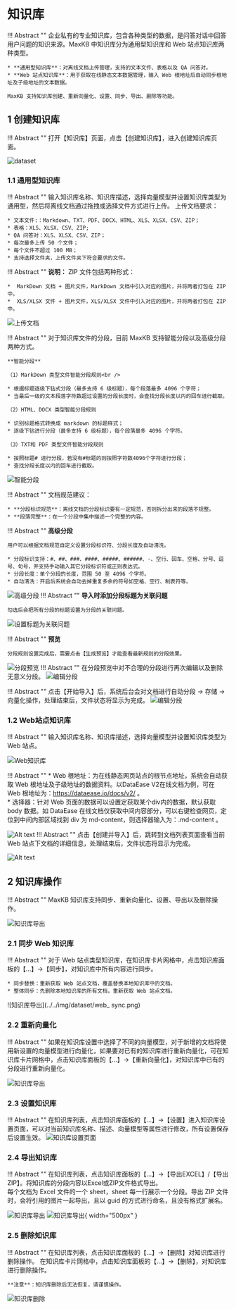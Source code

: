 # 知识库

!!! Abstract ""
    企业私有的专业知识库，包含各种类型的数据，是问答对话中回答用户问题的知识来源。MaxKB 中知识库分为通用型知识库和 Web 站点知识库两种类型。

    * **通用型知识库**：对离线文档上传管理，支持的文本文件、表格以及 QA 问答对。   
    * **Web 站点知识库**：用于获取在线静态文本数据管理，输入 Web 根地址后自动同步根地址及子级地址的文本数据。
    
    MaxKB 支持知识库创建、重新向量化、设置、同步、导出、删除等功能。

## 1 创建知识库

!!! Abstract ""
    打开【知识库】页面，点击【创建知识库】，进入创建知识库页面。
    
![dataset](../../img/dataset/create.jpg)

###  1.1 通用型知识库

!!! Abstract ""
    输入知识库名称、知识库描述，选择向量模型并设置知识库类型为通用型，然后将离线文档通过拖拽或选择文件方式进行上传。
    上传文档要求：

    * 文本文件:：Markdown、TXT、PDF、DOCX、HTML、XLS、XLSX、CSV、ZIP；
    * 表格：XLS、XLSX、CSV、ZIP;
    * QA 问答对：XLS、XLSX、CSV、ZIP；  
    * 每次最多上传 50 个文件；   
    * 每个文件不超过 100 MB；
    * 支持选择文件夹，上传文件夹下符合要求的文件。
        
!!! Abstract ""
    **说明：** ZIP 文件包括两种形式：

    *  MarkDown 文档 + 图片文件，MarkDown 文档中引入对应的图片，并将两者打包在 ZIP 中。
    *  XLS/XLSX 文件 + 图片文件，XLS/XLSX 文件中引入对应的图片，并将两者打包在 ZIP 中。

![上传文档](../../img/dataset/create_offline_dataset.png)

    
!!! Abstract ""
    对于知识库文件的分段，目前 MaxKB 支持智能分段以及高级分段两种方式。

    **智能分段**

    （1）MarkDown 类型文件智能分段规则<br />

    * 根据标题逐级下钻式分段（最多支持 6 级标题），每个段落最多 4096 个字符；   
    * 当最后一级的文本段落字符数超过设置的分段长度时，会查找分段长度以内的回车进行截取。

    （2）HTML、DOCX 类型智能分段规则

    * 识别标题格式转换成 markdown 的标题样式；
    * 逐级下钻进行分段（最多支持 6 级标题），每个段落最多 4096 个字符。

    （3）TXT和 PDF 类型文件智能分段规则

    * 按照标题# 进行分段，若没有#标题的则按照字符数4096个字符进行分段；
    * 查找分段长度以内的回车进行截取。  

![智能分段](<../../img/dataset/automatic_paragraphing.png>)

!!! Abstract ""
    文档规范建议：    

    * **分段标识规范**：离线文档的分段标识要有一定规范，否则拆分出来的段落不规整。   
    * **段落完整**：在一个分段中集中描述一个完整的内容。

!!! Abstract ""
    **高级分段**   

    用户可以根据文档规范自定义设置分段标识符、分段长度及自动清洗。

    * 分段标识支持：#、##、###、####、#####、######、-、空行、回车、空格、分号、逗号、句号，并支持手动输入其它分段标识符或正则表达式。   
    * 分段长度：单个分段的长度，范围 50 至 4096 个字符。   
    * 自动清洗：开启后系统会自动去掉重复多余的符号如空格、空行、制表符等。      

![高级分段](<../../img/dataset/advanced_segmentation.png>)
!!! Abstract ""
    **导入时添加分段标题为关联问题**   

    勾选后会把所有分段的标题设置为分段的关联问题。
![设置标题为关联问题](../../img/dataset/titel_set_question.png)


!!! Abstract ""
    **预览**   

    分段规则设置完成后，需要点击【生成预览】才能查看最新规则的分段效果。
![分段预览](<../../img/dataset/preview_segmentation.png>)
!!! Abstract ""
    在分段预览中对不合理的分段进行再次编辑以及删除无意义分段。
![编辑分段](../../img/dataset/view_edit.png)

   
!!! Abstract ""
    点击【开始导入】后，系统后台会对文档进行自动分段 -> 存储 -> 向量化操作，处理结束后，文件状态将显示为完成。
![编辑分段](../../img/dataset/processing.png)


### 1.2 Web站点知识库

!!! Abstract ""
    输入知识库名称、知识库描述，选择向量模型并设置知识库类型为 Web 站点。

![Web知识库](../../img/dataset/web_dataset.png)

!!! Abstract ""
    * Web 根地址：为在线静态网页站点的根节点地址，系统会自动获取 Web 根地址及子级地址的数据资料。以DataEase V2在线文档为例，可在 Web 根地址为：https://dataease.io/docs/v2/ 。  
    * 选择器：针对 Web 页面的数据可以设置定获取某个div内的数据，默认获取 body 数据。如 DataEase 在线文档仅获取中间内容部分，可以右键检查网页，定位到中间内部区域找到 div 为 md-content，则选择器输入为：.md-content 。

![Alt text](../../img/dataset/DataEase_doc.png)
!!! Abstract ""
    点击【创建并导入】后，跳转到文档列表页面查看当前 Web 站点下文档的详细信息，处理结束后，文件状态将显示为完成。

![Alt text](../../img/dataset/web_doc.png)

## 2 知识库操作

!!! Abstract ""
    MaxKB 知识库支持同步、重新向量化、设置、导出以及删除操作。

![知识库导出](../../img/dataset/dataset_actions.png)

### 2.1 同步 Web 知识库

!!! Abstract ""
    对于 Web 站点类型知识库，在知识库卡片网格中，点击知识库面板的【…】->【同步】，对知识库中所有内容进行同步。

    * 同步替换：重新获取 Web 站点文档，覆盖替换本地知识库中的文档。  
    * 整体同步：先删除本地知识库的所有文档，重新获取 Web 站点文档。  
![知识库导出](../../img/dataset/web_ sync.png)

### 2.2 重新向量化

!!! Abstract ""
    如果在知识库设置中选择了不同的向量模型，对于新增的文档将使用新设置的向量模型进行向量化，如果要对已有的知识库进行重新向量化，可在知识库卡片网格中，点击知识库面板的【…】->【重新向量化】，对知识库中已有的分段进行重新向量化。

![知识库导出](../../img/dataset/dataset_embedding.png)

### 2.3 设置知识库

!!! Abstract ""
    在知识库列表，点击知识库面板的【…】->【设置】进入知识库设置页面，可以对当前知识库名称、描述、向量模型等属性进行修改，所有设置保存后设置生效。
![知识库设置页面](../../img/dataset/dataset_setting.png)

### 2.4 导出知识库

!!! Abstract ""
    在知识库列表，点击知识库面板的【…】->【导出EXCEL】/【导出ZIP】。将知识库的分段内容以Excel或ZIP文件格式导出。  
    每个文档为 Excel 文件的一个 sheet，sheet 每一行展示一个分段。导出 ZIP 文件时，会将引用的图片一起导出，且以 guid 的方式进行命名，且没有格式扩展名。

![知识库导出](../../img/dataset/dataset_export.png)
![知识库导出](../../img/dataset/dataset_zip.png){ width="500px" }

### 2.5 删除知识库

!!! Abstract ""
    在知识库列表，点击知识库面板的【…】->【删除】对知识库进行删除操作。
    在知识库卡片网格中，点击知识库面板的【…】->【删除】，对知识库进行删除操作。

    **注意**：知识库删除后无法恢复，请谨慎操作。
![知识库删除](../../img/dataset/dataset_del.png)

